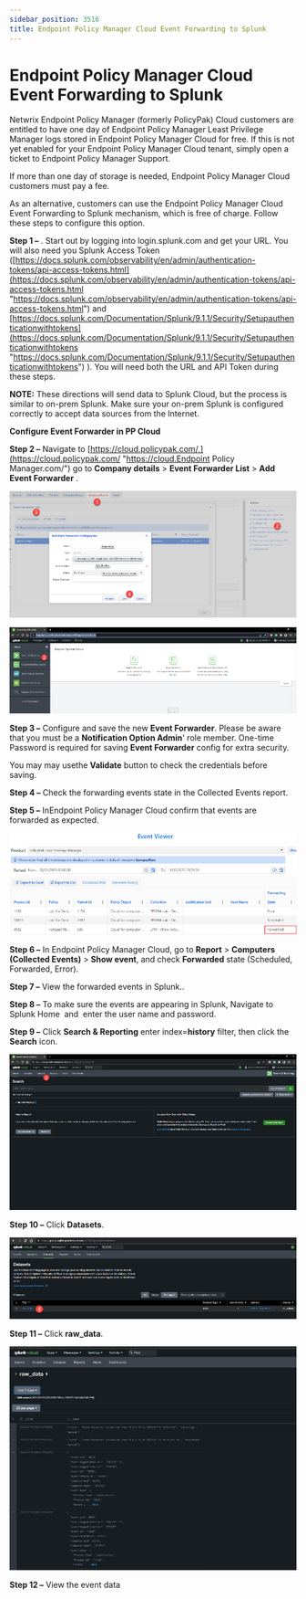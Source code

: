```yaml
---
sidebar_position: 3516
title: Endpoint Policy Manager Cloud Event Forwarding to Splunk
---
```


# Endpoint Policy Manager Cloud Event Forwarding to Splunk

Netwrix Endpoint Policy Manager (formerly PolicyPak) Cloud customers are entitled to have one day of Endpoint Policy Manager Least
Privilege Manager logs stored in Endpoint Policy Manager Cloud for free. If this is not
yet enabled for your Endpoint Policy Manager Cloud tenant, simply open a ticket to Endpoint Policy Manager Support.

If more than one day of storage is needed, Endpoint Policy Manager Cloud customers must pay a fee.

As an alternative, customers can use the Endpoint Policy Manager Cloud Event Forwarding to Splunk mechanism, which is free of charge. Follow these steps to configure this option.

**Step 1 –** . Start out by logging into login.splunk.com and
get your URL. You will also need you Splunk Access Token ([https://docs.splunk.com/observability/en/admin/authentication-tokens/api-access-tokens.html](https://docs.splunk.com/observability/en/admin/authentication-tokens/api-access-tokens.html "https://docs.splunk.com/observability/en/admin/authentication-tokens/api-access-tokens.html")
and
[https://docs.splunk.com/Documentation/Splunk/9.1.1/Security/Setupauthenticationwithtokens](https://docs.splunk.com/Documentation/Splunk/9.1.1/Security/Setupauthenticationwithtokens "https://docs.splunk.com/Documentation/Splunk/9.1.1/Security/Setupauthenticationwithtokens")
). You will need both the URL and API Token during these steps.

**NOTE:**  These directions will send data to Splunk Cloud, but the process is
similar to on-prem Splunk. Make sure your on-prem Splunk is configured
correctly to accept data sources from the Internet.

**Configure Event Forwarder in PP Cloud**

**Step 2 –** 
Navigate to
[https://cloud.policypak.com/,](https://cloud.policypak.com/ "https://cloud.Endpoint Policy Manager.com/")
go to **Company details** > **Event Forwarder
List** > **Add Event Forwarder**
.

![](../../../../../../static/images/PolicyPak/Content/Resources/Images/Cloud/EventCollection/976_1_1.png)

![](../../../../../../static/images/PolicyPak/Content/Resources/Images/Cloud/EventCollection/976_3_3.png)

**Step 3 –** 
Configure and save the new **Event Forwarder**. Please be aware that you must be a
**Notification Option Admin**' role member. One-time Password
is required for saving **Event Forwarder** config for extra security.

You may may
usethe **Validate** button to check the credentials before saving.

**Step 4 –** Check the forwarding events state in the Collected Events report.

**Step 5 –** InEndpoint Policy Manager Cloud confirm that events are forwarded as expected.

![](../../../../../../static/images/PolicyPak/Content/Resources/Images/Cloud/EventCollection/976_2_2.png)

**Step 6 –** 
In Endpoint Policy Manager Cloud, go to **Report** > **Computers (Collected Events)** > **Show
event**, and check **Forwarded** state (Scheduled, Forwarded, Error).

**Step 7 –** View the forwarded events in Splunk..

**Step 8 –** 
To make sure the events are appearing in Splunk, Navigate to Splunk Home  and  enter the user name and
password.

**Step 9 –**  Click **Search & Reporting** enter
index=**history** filter, then click the **Search** icon.

![](../../../../../../static/images/PolicyPak/Content/Resources/Images/Cloud/EventCollection/976_4_4.png)

**Step 10 –** Click **Datasets**.

![](../../../../../../static/images/PolicyPak/Content/Resources/Images/Cloud/EventCollection/976_5_5.png)

**Step 11 –**  Click **raw\_data**.

![](../../../../../../static/images/PolicyPak/Content/Resources/Images/Cloud/EventCollection/976_6_6.png)

**Step 12 –** View the event data